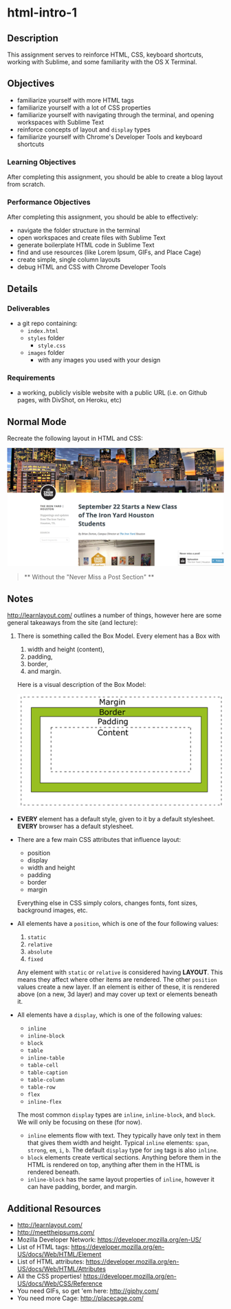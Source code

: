 # html-intro-1

## Description

This assignment serves to reinforce HTML, CSS, keyboard shortcuts, working with Sublime, and some familiarity with the OS X Terminal.

## Objectives

- familiarize yourself with more HTML tags
- familiarize yourself with a lot of CSS properties
- familiarize yourself with navigating through the terminal, and opening workspaces with Sublime Text
- reinforce concepts of layout and `display` types
- familiarize yourself with Chrome's Developer Tools and keyboard shortcuts

### Learning Objectives

After completing this assignment, you should be able to create a blog layout from scratch.

### Performance Objectives

After completing this assignment, you should be able to effectively:

- navigate the folder structure in the terminal
- open workspaces and create files with Sublime Text
- generate boilerplate HTML code in Sublime Text
- find and use resources (like Lorem Ipsum, GIFs, and Place Cage)
- create simple, single column layouts
- debug HTML and CSS with Chrome Developer Tools

## Details

### Deliverables

- a git repo containing:
    - `index.html`
    - `styles` folder
        - `style.css`
    - `images` folder
        - with any images you used with your design

### Requirements

- a working, publicly visible website with a public URL (i.e. on Github pages, with DivShot, on Heroku, etc)

## Normal Mode

Recreate the following layout in HTML and CSS:

![](./blog.png)

> ** Without the "Never Miss a Post Section" **

## Notes

http://learnlayout.com/ outlines a number of things, however here are some general takeaways from the site (and lecture):

1. There is something called the Box Model. Every element has a Box with

    1. width and height (content),
    2. padding,
    3. border,
    4. and margin.

    Here is a visual description of the Box Model:

    ![](./boxmodel.png)

- **EVERY** element has a default style, given to it by a default stylesheet. **EVERY** browser has a default stylesheet.
- There are a few main CSS attributes that influence layout:

    - position
    - display
    - width and height
    - padding
    - border
    - margin

    Everything else in CSS simply colors, changes fonts, font sizes, background images, etc.

- All elements have a `position`, which is one of the four following values:

    1. `static`
    2. `relative`
    3. `absolute`
    4. `fixed`

    Any element with `static` or `relative` is considered having **LAYOUT**. This means they affect where other items are rendered. The other `position` values create a new layer. If an element is either of these, it is rendered above (on a new, 3d layer) and may cover up text or elements beneath it.

- All elements have a `display`, which is one of the following values:

    - `inline`
    - `inline-block`
    - `block`
    - `table`
    - `inline-table`
    - `table-cell`
    - `table-caption`
    - `table-column`
    - `table-row`
    - `flex`
    - `inline-flex`

    The most common `display` types are `inline`, `inline-block`, and `block`. We will only be focusing on these (for now).

    - `inline` elements flow with text. They typically have only text in them that gives them width and height. Typical `inline` elements: `span`, `strong`, `em`, `i`, `b`. The default `display` type for `img` tags is also `inline`.
    - `block` elements create vertical sections. Anything before them in the HTML is rendered on top, anything after them in the HTML is rendered beneath.
    - `inline-block` has the same layout properties of `inline`, however it can have padding, border, and margin.

## Additional Resources

- http://learnlayout.com/
- http://meettheipsums.com/
- Mozilla Developer Network: https://developer.mozilla.org/en-US/
- List of HTML tags: https://developer.mozilla.org/en-US/docs/Web/HTML/Element
- List of HTML attributes: https://developer.mozilla.org/en-US/docs/Web/HTML/Attributes
- All the CSS properties! https://developer.mozilla.org/en-US/docs/Web/CSS/Reference
- You need GIFs, so get 'em here: http://giphy.com/
- You need more Cage: http://placecage.com/
